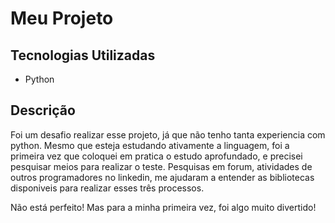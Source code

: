 ﻿# Meu Projeto

## Tecnologias Utilizadas

- Python

## Descrição

Foi um desafio realizar esse projeto, já que não tenho tanta experiencia com python. Mesmo que esteja estudando ativamente a linguagem, foi a primeira vez que coloquei em pratica o estudo aprofundado, e precisei pesquisar meios para realizar o teste. Pesquisas em forum, atividades de outros programadores no linkedin, me ajudaram a entender as bibliotecas disponiveis para realizar esses três processos. 

Não está perfeito! Mas para a minha primeira vez, foi algo muito divertido!
